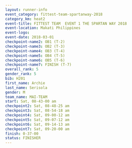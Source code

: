 ```yaml
---
layout: runner-info 
event_category: fittest-team-spartanway-2018 
category_km: heat2 
event-title: FITTEST TEAM  EVENT 1 THE SPARTAN WAY 2018 
event-location: Makati Philippines 
event-logo: 
event-date: 2018-03-01 
checkpoint-name2: OB1 (T-2) 
checkpoint-name3: OB2 (T-3) 
checkpoint-name4: OB3 (T-4) 
checkpoint-name5: OB4 (T-5) 
checkpoint-name6: OB5 (T-6) 
checkpoint-name7: FINISH (T-7) 
overall_rank: 5
gender_rank: 5
bib: H201
first_name: Archie
last_name: Serisola
gender: M
team_name: MAI-TEAM
start: Sat, 08-43-00 am
checkpoint2: Sat, 08-48-25 am
checkpoint3: Sat, 08-54-18 am
checkpoint4: Sat, 09-00-12 am
checkpoint5: Sat, 09-07-12 am
checkpoint6: Sat, 09-14-13 am
checkpoint7: Sat, 09-20-00 am
finish: 0-37-00
status: FINISHER
---
```

